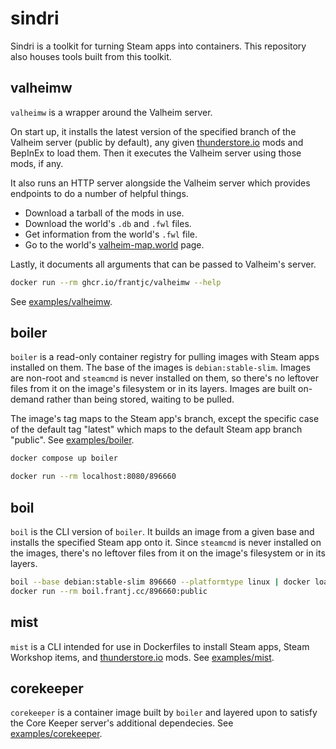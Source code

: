 # sindri

Sindri is a toolkit for turning Steam apps into containers. This repository also houses tools built from this toolkit.

## valheimw

`valheimw` is a wrapper around the Valheim server.

On start up, it installs the latest version of the specified branch of the Valheim server (public by default), any given [thunderstore.io](https://valheim.thunderstore.io/) mods and BepInEx to load them. Then it executes the Valheim server using those mods, if any.

It also runs an HTTP server alongside the Valheim server which provides endpoints to do a number of helpful things.

- Download a tarball of the mods in use.
- Download the world's `.db` and `.fwl` files.
- Get information from the world's `.fwl` file.
- Go to the world's [valheim-map.world](https://valheim-map.world/) page.

Lastly, it documents all arguments that can be passed to Valheim's server.

```sh
docker run --rm ghcr.io/frantjc/valheimw --help
```

See [examples/valheimw](examples/valheimw).

## boiler

`boiler` is a read-only container registry for pulling images with Steam apps installed on them. The base of the images is `debian:stable-slim`. Images are non-root and `steamcmd` is never installed on them, so there's no leftover files from it on the image's filesystem or in its layers. Images are built on-demand rather than being stored, waiting to be pulled.

The image's tag maps to the Steam app's branch, except the specific case of the default tag "latest" which maps to the default Steam app branch "public".
See [examples/boiler](examples/boiler).

```sh
docker compose up boiler
```

```sh
docker run --rm localhost:8080/896660
```

## boil

`boil` is the CLI version of `boiler`. It builds an image from a given base and installs the specified Steam app onto it. Since `steamcmd` is never installed on the images, there's no leftover files from it on the image's filesystem or in its layers.

```sh
boil --base debian:stable-slim 896660 --platformtype linux | docker load
docker run --rm boil.frantj.cc/896660:public
```

## mist

`mist` is a CLI intended for use in Dockerfiles to install Steam apps, Steam Workshop items, and [thunderstore.io](https://thunderstore.io/) mods. See [examples/mist](examples/mist).

## corekeeper

`corekeeper` is a container image built by `boiler` and layered upon to satisfy the Core Keeper server's additional dependecies. See [examples/corekeeper](examples/corekeeper).
